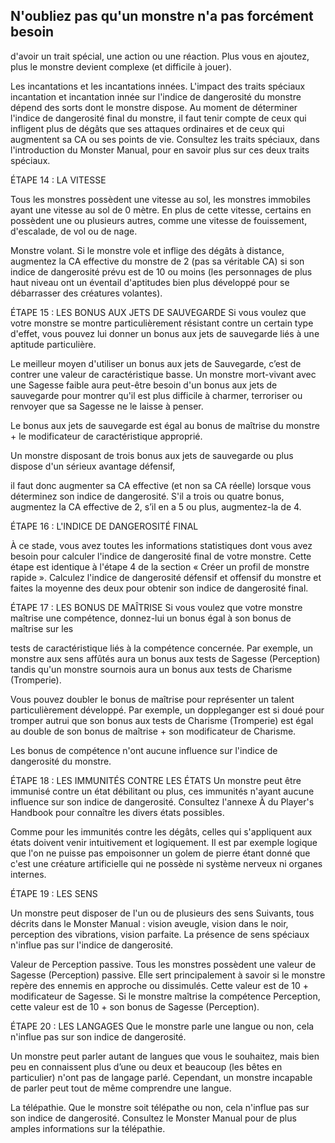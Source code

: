 ## N'oubliez pas qu'un monstre n'a pas forcément besoin

d'avoir un trait spécial, une action ou une réaction. Plus
vous en ajoutez, plus le monstre devient complexe (et
difficile à jouer).

Les incantations et les incantations innées. L'impact des
traits spéciaux incantation et incantation innée sur l'indice
de dangerosité du monstre dépend des sorts dont le monstre
dispose. Au moment de déterminer l'indice de dangerosité
final du monstre, il faut tenir compte de ceux qui infligent
plus de dégâts que ses attaques ordinaires et de ceux qui
augmentent sa CA ou ses points de vie. Consultez les traits
spéciaux, dans l'introduction du Monster Manual, pour en
savoir plus sur ces deux traits spéciaux.

ÉTAPE 14 : LA VITESSE

Tous les monstres possèdent une vitesse au sol, les
monstres immobiles ayant une vitesse au sol de 0 mètre. En
plus de cette vitesse, certains en possèdent une ou plusieurs
autres, comme une vitesse de fouissement, d'escalade, de vol
ou de nage.

Monstre volant. Si le monstre vole et inflige des dégâts à
distance, augmentez la CA effective du monstre de 2 (pas sa
véritable CA) si son indice de dangerosité prévu est de 10 ou
moins (les personnages de plus haut niveau ont un éventail
d'aptitudes bien plus développé pour se débarrasser des
créatures volantes).

ÉTAPE 15 : LES BONUS AUX JETS DE SAUVEGARDE
Si vous voulez que votre monstre se montre particulièrement
résistant contre un certain type d'effet, vous pouvez lui
donner un bonus aux jets de sauvegarde liés à une aptitude
particulière.

Le meilleur moyen d'utiliser un bonus aux jets de
Sauvegarde, c’est de contrer une valeur de caractéristique
basse. Un monstre mort-vivant avec une Sagesse faible
aura peut-être besoin d'un bonus aux jets de sauvegarde
pour montrer qu'il est plus difficile à charmer, terroriser ou
renvoyer que sa Sagesse ne le laisse à penser.

Le bonus aux jets de sauvegarde est égal au bonus de
maîtrise du monstre + le modificateur de caractéristique
approprié.

Un monstre disposant de trois bonus aux jets de
sauvegarde ou plus dispose d'un sérieux avantage défensif,

il faut donc augmenter sa CA effective (et non sa CA réelle)
lorsque vous déterminez son indice de dangerosité. S'il a
trois ou quatre bonus, augmentez la CA effective de 2, s’il en
a 5 ou plus, augmentez-la de 4.

ÉTAPE 16 : L'INDICE DE DANGEROSITÉ FINAL

À ce stade, vous avez toutes les informations statistiques
dont vous avez besoin pour calculer l'indice de dangerosité
final de votre monstre. Cette étape est identique à l'étape 4
de la section « Créer un profil de monstre rapide ». Calculez
l'indice de dangerosité défensif et offensif du monstre et
faites la moyenne des deux pour obtenir son indice de
dangerosité final.

ÉTAPE 17 : LES BONUS DE MAÎTRISE
Si vous voulez que votre monstre maîtrise une compétence,
donnez-lui un bonus égal à son bonus de maîtrise sur les

tests de caractéristique liés à la compétence concernée. Par
exemple, un monstre aux sens affûtés aura un bonus aux
tests de Sagesse (Perception) tandis qu'un monstre sournois
aura un bonus aux tests de Charisme (Tromperie).

Vous pouvez doubler le bonus de maîtrise pour
représenter un talent particulièrement développé. Par
exemple, un doppleganger est si doué pour tromper autrui
que son bonus aux tests de Charisme (Tromperie) est égal
au double de son bonus de maîtrise + son modificateur
de Charisme.

Les bonus de compétence n'ont aucune influence sur
l'indice de dangerosité du monstre.

ÉTAPE 18 : LES IMMUNITÉS CONTRE LES ÉTATS
Un monstre peut être immunisé contre un état débilitant ou
plus, ces immunités n'ayant aucune influence sur son indice
de dangerosité. Consultez l'annexe À du Player's Handbook
pour connaître les divers états possibles.

Comme pour les immunités contre les dégâts, celles
qui s'appliquent aux états doivent venir intuitivement et
logiquement. Il est par exemple logique que l'on ne puisse
pas empoisonner un golem de pierre étant donné que c'est
une créature artificielle qui ne possède ni système nerveux
ni organes internes.

ÉTAPE 19 : LES SENS

Un monstre peut disposer de l'un ou de plusieurs des sens
Suivants, tous décrits dans le Monster Manual : vision
aveugle, vision dans le noir, perception des vibrations, vision
parfaite. La présence de sens spéciaux n'influe pas sur
l'indice de dangerosité.

Valeur de Perception passive. Tous les monstres
possèdent une valeur de Sagesse (Perception) passive.
Elle sert principalement à savoir si le monstre repère des
ennemis en approche ou dissimulés. Cette valeur est de
10 + modificateur de Sagesse. Si le monstre maîtrise la
compétence Perception, cette valeur est de 10 + son bonus
de Sagesse (Perception).

ÉTAPE 20 : LES LANGAGES
Que le monstre parle une langue ou non, cela n'influe pas sur
son indice de dangerosité.

Un monstre peut parler autant de langues que vous le
souhaitez, mais bien peu en connaissent plus d’une ou deux
et beaucoup (les bêtes en particulier) n'ont pas de langage
parlé. Cependant, un monstre incapable de parler peut tout
de même comprendre une langue.

La télépathie. Que le monstre soit télépathe ou non, cela
n'influe pas sur son indice de dangerosité. Consultez le
Monster Manual pour de plus amples informations sur la
télépathie.
